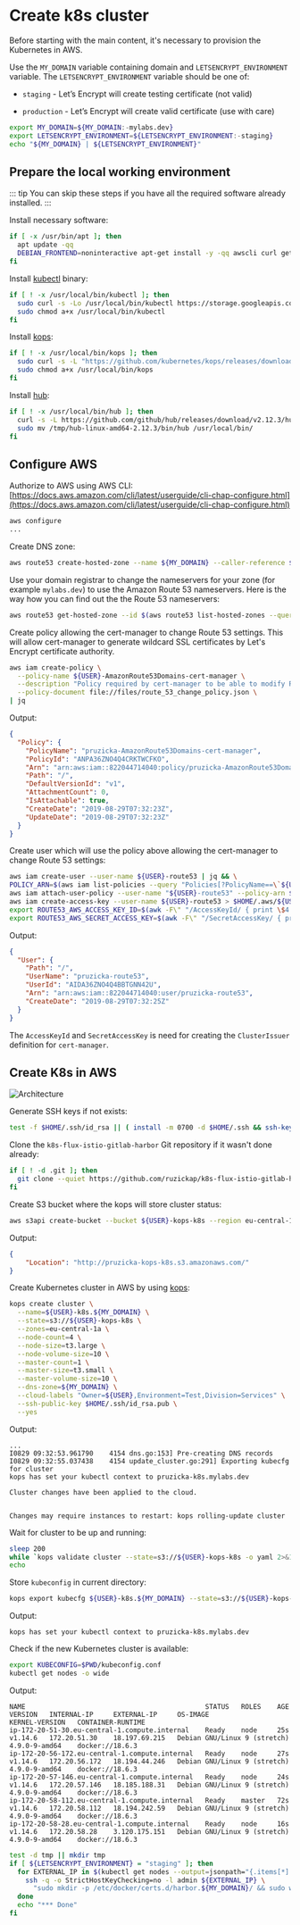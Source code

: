 # Create k8s cluster

Before starting with the main content, it's necessary to provision
the Kubernetes in AWS.

Use the `MY_DOMAIN` variable containing domain and `LETSENCRYPT_ENVIRONMENT`
variable.
The `LETSENCRYPT_ENVIRONMENT` variable should be one of:

* `staging` - Let’s Encrypt will create testing certificate (not valid)

* `production` - Let’s Encrypt will create valid certificate (use with care)

```bash
export MY_DOMAIN=${MY_DOMAIN:-mylabs.dev}
export LETSENCRYPT_ENVIRONMENT=${LETSENCRYPT_ENVIRONMENT:-staging}
echo "${MY_DOMAIN} | ${LETSENCRYPT_ENVIRONMENT}"
```

## Prepare the local working environment

::: tip
You can skip these steps if you have all the required software already
installed.
:::

Install necessary software:

```bash
if [ -x /usr/bin/apt ]; then
  apt update -qq
  DEBIAN_FRONTEND=noninteractive apt-get install -y -qq awscli curl gettext-base git jq openssh-client sudo wget > /dev/null
fi
```

Install [kubectl](https://github.com/kubernetes/kubectl) binary:

```bash
if [ ! -x /usr/local/bin/kubectl ]; then
  sudo curl -s -Lo /usr/local/bin/kubectl https://storage.googleapis.com/kubernetes-release/release/$(curl -s https://storage.googleapis.com/kubernetes-release/release/stable.txt)/bin/linux/amd64/kubectl
  sudo chmod a+x /usr/local/bin/kubectl
fi
```

Install [kops](https://github.com/kubernetes/kops):

```bash
if [ ! -x /usr/local/bin/kops ]; then
  sudo curl -s -L "https://github.com/kubernetes/kops/releases/download/1.14.0-alpha.3/kops-linux-amd64" > /usr/local/bin/kops
  sudo chmod a+x /usr/local/bin/kops
fi
```

Install [hub](https://hub.github.com/):

```bash
if [ ! -x /usr/local/bin/hub ]; then
  curl -s -L https://github.com/github/hub/releases/download/v2.12.3/hub-linux-amd64-2.12.3.tgz | tar xzf - -C /tmp/
  sudo mv /tmp/hub-linux-amd64-2.12.3/bin/hub /usr/local/bin/
fi
```

## Configure AWS

Authorize to AWS using AWS CLI: [https://docs.aws.amazon.com/cli/latest/userguide/cli-chap-configure.html](https://docs.aws.amazon.com/cli/latest/userguide/cli-chap-configure.html)

```bash
aws configure
...
```

Create DNS zone:

```bash
aws route53 create-hosted-zone --name ${MY_DOMAIN} --caller-reference ${MY_DOMAIN}
```

Use your domain registrar to change the nameservers for your zone (for example
`mylabs.dev`) to use the Amazon Route 53 nameservers. Here is the way how you
can find out the the Route 53 nameservers:

```bash
aws route53 get-hosted-zone --id $(aws route53 list-hosted-zones --query "HostedZones[?Name==\`${MY_DOMAIN}.\`].Id" --output text) --query "DelegationSet.NameServers"
```

Create policy allowing the cert-manager to change Route 53 settings. This will
allow cert-manager to generate wildcard SSL certificates by Let's Encrypt
certificate authority.

```bash
aws iam create-policy \
  --policy-name ${USER}-AmazonRoute53Domains-cert-manager \
  --description "Policy required by cert-manager to be able to modify Route 53 when generating wildcard certificates using Lets Encrypt" \
  --policy-document file://files/route_53_change_policy.json \
| jq
```

Output:

```json
{
  "Policy": {
    "PolicyName": "pruzicka-AmazonRoute53Domains-cert-manager",
    "PolicyId": "ANPA36ZNO4Q4CRKTWCFKO",
    "Arn": "arn:aws:iam::822044714040:policy/pruzicka-AmazonRoute53Domains-cert-manager",
    "Path": "/",
    "DefaultVersionId": "v1",
    "AttachmentCount": 0,
    "IsAttachable": true,
    "CreateDate": "2019-08-29T07:32:23Z",
    "UpdateDate": "2019-08-29T07:32:23Z"
  }
}
```

Create user which will use the policy above allowing the cert-manager to change
Route 53 settings:

```bash
aws iam create-user --user-name ${USER}-route53 | jq && \
POLICY_ARN=$(aws iam list-policies --query "Policies[?PolicyName==\`${USER}-AmazonRoute53Domains-cert-manager\`].{ARN:Arn}" --output text) && \
aws iam attach-user-policy --user-name "${USER}-route53" --policy-arn $POLICY_ARN && \
aws iam create-access-key --user-name ${USER}-route53 > $HOME/.aws/${USER}-route53-${MY_DOMAIN} && \
export ROUTE53_AWS_ACCESS_KEY_ID=$(awk -F\" "/AccessKeyId/ { print \$4 }" $HOME/.aws/${USER}-route53-${MY_DOMAIN}) && \
export ROUTE53_AWS_SECRET_ACCESS_KEY=$(awk -F\" "/SecretAccessKey/ { print \$4 }" $HOME/.aws/${USER}-route53-${MY_DOMAIN})
```

Output:

```json
{
  "User": {
    "Path": "/",
    "UserName": "pruzicka-route53",
    "UserId": "AIDA36ZNO4Q4BBTGNN42U",
    "Arn": "arn:aws:iam::822044714040:user/pruzicka-route53",
    "CreateDate": "2019-08-29T07:32:25Z"
  }
}
```

The `AccessKeyId` and `SecretAccessKey` is need for creating the `ClusterIssuer`
definition for `cert-manager`.

## Create K8s in AWS

![Architecture](https://raw.githubusercontent.com/aws-samples/eks-workshop/65b766c494a5b4f5420b2912d8373c4957163541/static/images/3-service-animated.gif
"Architecture")

Generate SSH keys if not exists:

```bash
test -f $HOME/.ssh/id_rsa || ( install -m 0700 -d $HOME/.ssh && ssh-keygen -b 2048 -t rsa -f $HOME/.ssh/id_rsa -q -N "" )
```

Clone the `k8s-flux-istio-gitlab-harbor` Git repository if it wasn't done already:

```bash
if [ ! -d .git ]; then
  git clone --quiet https://github.com/ruzickap/k8s-flux-istio-gitlab-harbor && cd k8s-flux-istio-gitlab-harbor
fi
```

Create S3 bucket where the kops will store cluster status:

```bash
aws s3api create-bucket --bucket ${USER}-kops-k8s --region eu-central-1 --create-bucket-configuration LocationConstraint=eu-central-1 | jq
```

Output:

```json
{
    "Location": "http://pruzicka-kops-k8s.s3.amazonaws.com/"
}
```

Create Kubernetes cluster in AWS by using [kops](https://github.com/kubernetes/kops):

```bash
kops create cluster \
  --name=${USER}-k8s.${MY_DOMAIN} \
  --state=s3://${USER}-kops-k8s \
  --zones=eu-central-1a \
  --node-count=4 \
  --node-size=t3.large \
  --node-volume-size=10 \
  --master-count=1 \
  --master-size=t3.small \
  --master-volume-size=10 \
  --dns-zone=${MY_DOMAIN} \
  --cloud-labels "Owner=${USER},Environment=Test,Division=Services" \
  --ssh-public-key $HOME/.ssh/id_rsa.pub \
  --yes
```

Output:

```text
...
I0829 09:32:53.961790    4154 dns.go:153] Pre-creating DNS records
I0829 09:32:55.037438    4154 update_cluster.go:291] Exporting kubecfg for cluster
kops has set your kubectl context to pruzicka-k8s.mylabs.dev

Cluster changes have been applied to the cloud.


Changes may require instances to restart: kops rolling-update cluster
```

Wait for cluster to be up and running:

```bash
sleep 200
while `kops validate cluster --state=s3://${USER}-kops-k8s -o yaml 2>&1 | grep -q failures`; do sleep 5; echo -n .; done
echo
```

Store `kubeconfig` in current directory:

```bash
kops export kubecfg ${USER}-k8s.${MY_DOMAIN} --state=s3://${USER}-kops-k8s --kubeconfig kubeconfig.conf
```

Output:

```text
kops has set your kubectl context to pruzicka-k8s.mylabs.dev
```

Check if the new Kubernetes cluster is available:

```bash
export KUBECONFIG=$PWD/kubeconfig.conf
kubectl get nodes -o wide
```

Output:

```text
NAME                                             STATUS   ROLES    AGE   VERSION   INTERNAL-IP     EXTERNAL-IP     OS-IMAGE                       KERNEL-VERSION   CONTAINER-RUNTIME
ip-172-20-51-30.eu-central-1.compute.internal    Ready    node     25s   v1.14.6   172.20.51.30    18.197.69.215   Debian GNU/Linux 9 (stretch)   4.9.0-9-amd64    docker://18.6.3
ip-172-20-56-172.eu-central-1.compute.internal   Ready    node     27s   v1.14.6   172.20.56.172   18.194.44.246   Debian GNU/Linux 9 (stretch)   4.9.0-9-amd64    docker://18.6.3
ip-172-20-57-146.eu-central-1.compute.internal   Ready    node     24s   v1.14.6   172.20.57.146   18.185.188.31   Debian GNU/Linux 9 (stretch)   4.9.0-9-amd64    docker://18.6.3
ip-172-20-58-112.eu-central-1.compute.internal   Ready    master   72s   v1.14.6   172.20.58.112   18.194.242.59   Debian GNU/Linux 9 (stretch)   4.9.0-9-amd64    docker://18.6.3
ip-172-20-58-28.eu-central-1.compute.internal    Ready    node     16s   v1.14.6   172.20.58.28    3.120.175.151   Debian GNU/Linux 9 (stretch)   4.9.0-9-amd64    docker://18.6.3
```

```bash
test -d tmp || mkdir tmp
if [ ${LETSENCRYPT_ENVIRONMENT} = "staging" ]; then
  for EXTERNAL_IP in $(kubectl get nodes --output=jsonpath="{.items[*].status.addresses[?(@.type==\"ExternalIP\")].address}"); do
    ssh -q -o StrictHostKeyChecking=no -l admin ${EXTERNAL_IP} \
      "sudo mkdir -p /etc/docker/certs.d/harbor.${MY_DOMAIN}/ && sudo wget -q https://letsencrypt.org/certs/fakelerootx1.pem -O /etc/docker/certs.d/harbor.${MY_DOMAIN}/ca.crt"
  done
  echo "*** Done"
fi
```
